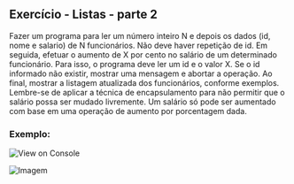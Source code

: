 ## Exercício - Listas - parte 2

Fazer um programa para ler um número inteiro N e depois os dados (id, nome e salario) de
N funcionários. Não deve haver repetição de id.
Em seguida, efetuar o aumento de X por cento no salário de um determinado funcionário.
Para isso, o programa deve ler um id e o valor X. Se o id informado não existir, mostrar uma
mensagem e abortar a operação. Ao final, mostrar a listagem atualizada dos funcionários,
conforme exemplos.
Lembre-se de aplicar a técnica de encapsulamento para não permitir que o salário possa
ser mudado livremente. Um salário só pode ser aumentado com base em uma operação de
aumento por porcentagem dada.

### Exemplo:
![View on Console](https://github.com/user-attachments/assets/30b6a3f8-1a56-4d79-bd0f-eeb69f87e987)

![Imagem](https://github.com/user-attachments/assets/2fe15094-b959-4e17-a082-191341bcebad)
